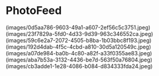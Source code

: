 # PhotoFeed

(images/0d5aa786-9603-49a1-a607-2ef56c5c3751.jpeg)
(images/23f7829a-5fd0-4d33-9d39-963c346552ca.jpeg)
(images/59c6e2a7-2072-4505-b8ba-1b03bbc8f193.jpeg)
(images/192d4dab-4f5c-4cbd-a810-30d5a120549c.jpeg)
(images/a07de984-ba0b-4c80-a82f-a33f0355ae83.jpeg)
(images/aba7b53a-3132-4436-be7d-563f50a76804.jpeg)
(images/cb3adde1-1e28-4086-b084-d834333fda24.jpeg)
